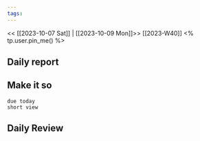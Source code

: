 ```yaml
---
tags:
---
```

<< [[2023-10-07 Sat]] | [[2023-10-09 Mon]]>>
[[2023-W40]]
<% tp.user.pin_me() %>
## Daily report


## Make it so
```tasks
due today
short view
```

## Daily Review

